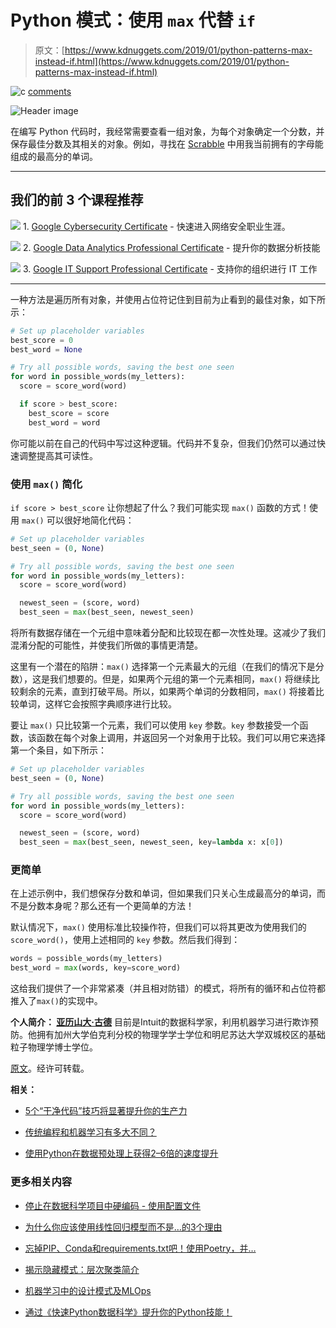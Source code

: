 # Python 模式：使用 `max` 代替 `if`

> 原文：[https://www.kdnuggets.com/2019/01/python-patterns-max-instead-if.html](https://www.kdnuggets.com/2019/01/python-patterns-max-instead-if.html)

![c](../Images/3d9c022da2d331bb56691a9617b91b90.png) [comments](#comments)

![Header image](../Images/79377060617d28ff134f156bb760451a.png)

在编写 Python 代码时，我经常需要查看一组对象，为每个对象确定一个分数，并保存最佳分数及其相关的对象。例如，寻找在 [Scrabble](https://en.wikipedia.org/wiki/Scrabble) 中用我当前拥有的字母能组成的最高分的单词。

* * *

## 我们的前 3 个课程推荐

![](../Images/0244c01ba9267c002ef39d4907e0b8fb.png) 1\. [Google Cybersecurity Certificate](https://www.kdnuggets.com/google-cybersecurity) - 快速进入网络安全职业生涯。

![](../Images/e225c49c3c91745821c8c0368bf04711.png) 2\. [Google Data Analytics Professional Certificate](https://www.kdnuggets.com/google-data-analytics) - 提升你的数据分析技能

![](../Images/0244c01ba9267c002ef39d4907e0b8fb.png) 3\. [Google IT Support Professional Certificate](https://www.kdnuggets.com/google-itsupport) - 支持你的组织进行 IT 工作

* * *

一种方法是遍历所有对象，并使用占位符记住到目前为止看到的最佳对象，如下所示：

```py
# Set up placeholder variables
best_score = 0
best_word = None

# Try all possible words, saving the best one seen
for word in possible_words(my_letters):
  score = score_word(word)

  if score > best_score:
    best_score = score
    best_word = word
```

你可能以前在自己的代码中写过这种逻辑。代码并不复杂，但我们仍然可以通过快速调整提高其可读性。

### 使用 `max()` 简化

`if score > best_score` 让你想起了什么？我们可能实现 `max()` 函数的方式！使用 `max()` 可以很好地简化代码：

```py
# Set up placeholder variables
best_seen = (0, None)

# Try all possible words, saving the best one seen
for word in possible_words(my_letters):
  score = score_word(word)

  newest_seen = (score, word)
  best_seen = max(best_seen, newest_seen)
```

将所有数据存储在一个元组中意味着分配和比较现在都一次性处理。这减少了我们混淆分配的可能性，并使我们所做的事情更清楚。

这里有一个潜在的陷阱：`max()` 选择第一个元素最大的元组（在我们的情况下是分数），这是我们想要的。但是，如果两个元组的第一个元素相同，`max()` 将继续比较剩余的元素，直到打破平局。所以，如果两个单词的分数相同，`max()` 将接着比较单词，这样它会按照字典顺序进行比较。

要让 `max()` 只比较第一个元素，我们可以使用 `key` 参数。`key` 参数接受一个函数，该函数在每个对象上调用，并返回另一个对象用于比较。我们可以用它来选择第一个条目，如下所示：

```py
# Set up placeholder variables
best_seen = (0, None)

# Try all possible words, saving the best one seen
for word in possible_words(my_letters):
  score = score_word(word)

  newest_seen = (score, word)
  best_seen = max(best_seen, newest_seen, key=lambda x: x[0])
```

### 更简单

在上述示例中，我们想保存分数和单词，但如果我们只关心生成最高分的单词，而不是分数本身呢？那么还有一个更简单的方法！

默认情况下，`max()` 使用标准比较操作符，但我们可以将其更改为使用我们的 `score_word()`，使用上述相同的 `key` 参数。然后我们得到：

```py
words = possible_words(my_letters)
best_word = max(words, key=score_word)
```

这给我们提供了一个非常紧凑（并且相对防错）的模式，将所有的循环和占位符都推入了`max()`的实现中。

**个人简介： [亚历山大·古德](https://www.linkedin.com/in/alexandergude/)** 目前是Intuit的数据科学家，利用机器学习进行欺诈预防。他拥有加州大学伯克利分校的物理学学士学位和明尼苏达大学双城校区的基础粒子物理学博士学位。

[原文](https://alexgude.com/blog/python-patterns-max-not-if/)。经许可转载。

**相关：**

+   [5个“干净代码”技巧将显著提升你的生产力](/2018/10/5-clean-code-tips-dramatically-improve-productivity.html)

+   [传统编程和机器学习有多大不同？](/2018/12/different-conventional-programming-machine-learning.html)

+   [使用Python在数据预处理上获得2–6倍的速度提升](/2018/10/get-speed-up-data-pre-processing-python.html)

### 更多相关内容

+   [停止在数据科学项目中硬编码 - 使用配置文件](https://www.kdnuggets.com/2023/06/stop-hard-coding-data-science-project-config-files-instead.html)

+   [为什么你应该使用线性回归模型而不是…的3个理由](https://www.kdnuggets.com/2021/08/3-reasons-linear-regression-instead-neural-networks.html)

+   [忘掉PIP、Conda和requirements.txt吧！使用Poetry，并…](https://www.kdnuggets.com/2023/07/forget-pip-conda-requirementstxt-poetry-instead-thank-later.html)

+   [揭示隐藏模式：层次聚类简介](https://www.kdnuggets.com/unveiling-hidden-patterns-an-introduction-to-hierarchical-clustering)

+   [机器学习中的设计模式及MLOps](https://www.kdnuggets.com/2022/02/design-patterns-machine-learning-mlops.html)

+   [通过《快速Python数据科学》提升你的Python技能！](https://www.kdnuggets.com/2022/06/manning-step-python-game-fast-python-data-science.html)
